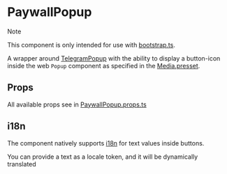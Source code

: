 # PaywallPopup

> [!NOTE]
> This component is only intended for use with [bootstrap.ts](../../bootstrap.ts).

A wrapper around [TelegramPopup](../../../telegram-ui/components/TelegramPopup/README.md) with the ability to display a button-icon inside the web `Popup` component as specified in the [Media.presset](../Media/README.md).

## Props

All available props see in [PaywallPopup.props.ts](./PaywallPopup.props.ts)

## i18n

The component natively supports [i18n](../../../i18n/README.md) for text values inside buttons.

You can provide a text as a locale token, and it will be dynamically translated
